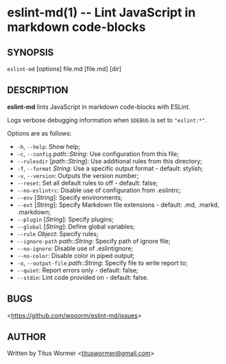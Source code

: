 # eslint-md(1) -- Lint JavaScript in markdown code-blocks

## SYNOPSIS

`eslint-md` [options] file.md [file.md] [dir]

## DESCRIPTION

**eslint-md** lints JavaScript in markdown code-blocks with ESLint.

Logs verbose debugging information when `$DEBUG` is set to `"eslint:*"`.

Options are as follows:

* `-h`, `--help`: Show help;
* `-c`, `--config` _path::String_: Use configuration from this file;
* `--rulesdir` [_path::String_]: Use additional rules from this directory;
* `-f`, `--format` _String_: Use a specific output format - default: stylish;
* `-v`, `--version`: Outputs the version number;
* `--reset`: Set all default rules to off - default: false;
* `--no-eslintrc`: Disable use of configuration from .eslintrc;
* `--env` [_String_]: Specify environments;
* `--ext` [_String_]: Specify Markdown file extensions - default: .md, .markd, .markdown;
* `--plugin` [_String_]: Specify plugins;
* `--global` [_String_]: Define global variables;
* `--rule` _Object_: Specify rules;
* `--ignore-path` _path::String_: Specify path of ignore file;
* `--no-ignore`: Disable use of .eslintignore;
* `--no-color`: Disable color in piped output;
* `-o`, `--output-file` _path::String_: Specify file to write report to;
* `--quiet`: Report errors only - default: false;
* `--stdin`: Lint code provided on <STDIN> - default: false.

## BUGS

<<https://github.com/wooorm/eslint-md/issues>>

## AUTHOR

Written by Titus Wormer <<tituswormer@gmail.com>>

